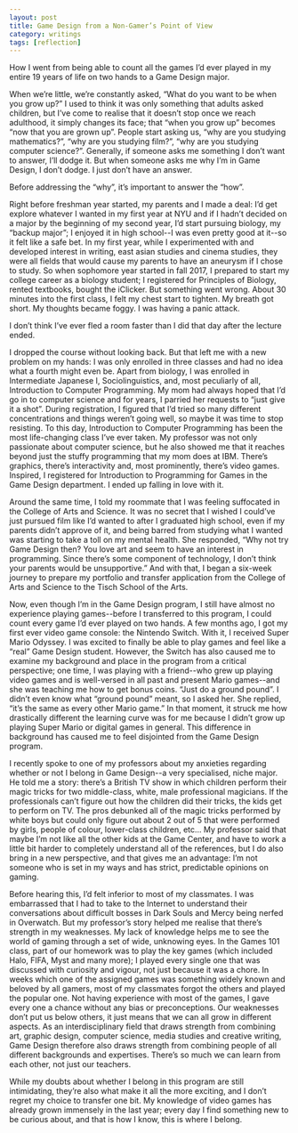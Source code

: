 ```yaml
---
layout: post
title: Game Design from a Non-Gamer’s Point of View
category: writings
tags: [reflection]
---
```


How I went from being able to count all the games I’d ever played in my entire 19 years of life on two hands to a Game Design major.


When we’re little, we’re constantly asked, “What do you want to be when you grow up?” I used to think it was only something that adults asked children, but I’ve come to realise that it doesn’t stop once we reach adulthood, it simply changes its face; that “when you grow up” becomes “now that you are grown up”. People start asking us, “why are you studying mathematics?”, “why are you studying film?”, “why are you studying computer science?”. Generally, if someone asks me something I don’t want to answer, I’ll dodge it. But when someone asks me why I’m in Game Design, I don’t dodge. I just don’t have an answer. 

Before addressing the “why”, it’s important to answer the “how”.

Right before freshman year started, my parents and I made a deal: I’d get explore whatever I wanted in my first year at NYU and if I hadn’t decided on a major by the beginning of my second year, I’d start pursuing biology, my “backup major”; I enjoyed it in high school--I was even pretty good at it--so it felt like a safe bet. In my first year, while I experimented with and developed interest in writing, east asian studies and cinema studies,
they were all fields that would cause my parents to have an aneurysm if I chose to study. So when sophomore year started in fall 2017, I prepared to start my college career as a biology student; I registered for Principles of Biology, rented textbooks, bought the iClicker. But something went wrong. About 30 minutes into the first class, I felt my chest start to tighten. My breath got short. My thoughts became foggy. I was having a panic attack. 

I don’t think I’ve ever fled a room faster than I did that day after the lecture ended. 

I dropped the course without looking back. But that left me with a new problem on my hands: I was only enrolled in three classes and had no idea what a fourth might even be. Apart from biology, I was enrolled in Intermediate Japanese I, Sociolinguistics, and, most peculiarly of all, Introduction to Computer Programming. My mom had always hoped that I’d go in to computer science and for years, I parried her requests to “just give it a shot”. During registration, I figured that I’d tried so many different concentrations and things weren’t going well, so maybe it was time to stop resisting. To this day, Introduction to Computer Programming has been the most life-changing class I’ve ever taken. My professor was not only passionate about computer science, but he also showed me that it reaches beyond just the stuffy programming that my mom does at IBM. There’s graphics, there’s interactivity and, most prominently, there’s video games. Inspired, I registered for Introduction to Programming for Games in the Game Design department. I ended up falling in love with it. 

Around the same time, I told my roommate that I was feeling suffocated in the College of Arts and Science. It was no secret that I wished I could’ve just pursued film like I’d wanted to after I graduated high school, even if my parents didn’t approve of it, and being barred from studying what I wanted was starting to take a toll on my mental health. She responded, “Why not try Game Design then? You love art and seem to have an interest in programming. Since there’s some component of technology, I don’t think your parents would be unsupportive.” And with that, I began a six-week journey to prepare my portfolio and transfer application from the College of Arts and Science to the Tisch School of the Arts.

Now, even though I’m in the Game Design program, I still have almost no experience playing games--before I transferred to this program, I could count every game I’d ever played on two hands. A few months ago, I got my first ever video game console: the Nintendo Switch. With it, I received Super Mario Odyssey. I was excited to finally be able to play games and feel like a “real” Game Design student. However, the Switch has also caused me to examine my background and place in the program from a critical perspective; one time, I was playing with a friend--who grew up playing video games and is well-versed in all past and present Mario games--and she was teaching me how to get bonus coins. “Just do a ground pound”. I didn’t even know what “ground pound” meant, so I asked her. She replied, “it’s the same as every other Mario game.” In that moment, it struck me how drastically different the learning curve was for me because I didn’t grow up playing Super Mario or digital games in general. This difference in background has caused me to feel disjointed from the Game Design program.  

I recently spoke to one of my professors about my anxieties regarding whether or not I belong in Game Design--a very specialised, niche major. He told me a story: there’s a British TV show in which children perform their magic tricks for two middle-class, white, male professional magicians. If the professionals can’t figure out how the children did their tricks, the kids get to perform on TV. The pros debunked all of the magic tricks performed by white boys but could only figure out about 2 out of 5 that were performed by girls, people of colour, lower-class children, etc… My professor said that maybe I’m not like all the other kids at the Game Center, and have to work a little bit harder to completely understand all of the references, but I do also bring in a new perspective, and that gives me an advantage: I’m not someone who is set in my ways and has strict, predictable opinions on gaming. 

Before hearing this, I’d felt inferior to most of my classmates. I was embarrassed that I had to take to the Internet to understand their conversations about difficult bosses in Dark Souls and Mercy being nerfed in Overwatch. But my professor’s story helped me realise that there’s strength in my weaknesses. My lack of knowledge helps me to see the world of gaming through a set of wide, unknowing eyes. In the Games 101 class, part of our homework was to play the key games (which included Halo, FIFA, Myst and many more); I played every single one that was discussed with curiosity and vigour, not just because it was a chore. In weeks which one of the assigned games was something widely known and beloved by all gamers, most of my classmates forgot the others and played the popular one. Not having experience with most of the games, I gave every one a chance without any bias or preconceptions. Our weaknesses don’t put us below others, it just means that we can all grow in different aspects. As an interdisciplinary field that draws strength from combining art, graphic design, computer science, media studies and creative writing, Game Design therefore also draws strength from combining people of all different backgrounds and expertises. There’s so much we can learn from each other, not just our teachers. 

While my doubts about whether I belong in this program are still intimidating, they’re also what make it all the more exciting, and I don’t regret my choice to transfer one bit. My knowledge of video games has already grown immensely in the last year; every day I find something new to be curious about, and that is how I know, this is where I belong. 
